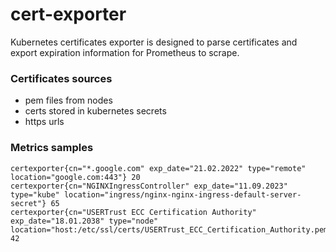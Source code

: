 # cert-exporter
Kubernetes certificates exporter is designed to parse certificates and export expiration information for Prometheus to scrape.

### Certificates sources
- pem files from nodes
- certs stored in kubernetes secrets
- https urls

### Metrics samples
```
certexporter{cn="*.google.com" exp_date="21.02.2022" type="remote" location="google.com:443"} 20
certexporter{cn="NGINXIngressController" exp_date="11.09.2023" type="kube" location="ingress/nginx-nginx-ingress-default-server-secret"} 65
certexporter{cn="USERTrust ECC Certification Authority" exp_date="18.01.2038" type="node" location="host:/etc/ssl/certs/USERTrust_ECC_Certification_Authority.pem"} 42
```
